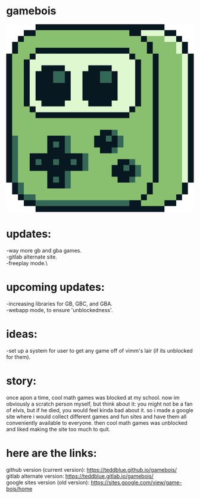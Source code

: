 # gamebois
![Site Logo](/imageAssets/gameboislogo512.gif)

# updates:
-way more gb and gba games.\
-gitlab alternate site.\
-freeplay mode.\

# upcoming updates:
-increasing libraries for GB, GBC, and GBA.\
-webapp mode, to ensure 'unblockedness'.

# ideas:
-set up a system for user to get any game off of vimm's lair (if its unblocked for them).

# story:
once apon a time, cool math games was blocked at my school. now im obviously a scratch person myself, but think about it: you might not be a fan of elvis, but if he died, you would feel kinda bad about it. so i made a google site where i would collect different games and fun sites and have them all conveniently available to everyone. then cool math games was unblocked and liked making the site too much to quit.

# here are the links:
github version (current version): https://teddblue.github.io/gamebois/ \
gitlab alternate version: https://teddblue.gitlab.io/gamebois/ \
google sites version (old version): https://sites.google.com/view/game-bois/home
